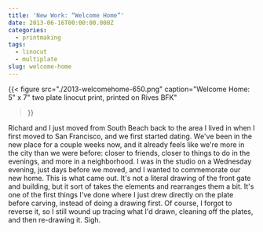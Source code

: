 ```yaml
---
title: 'New Work: “Welcome Home”'
date: 2013-06-16T00:00:00.000Z
categories:
  - printmaking
tags:
  - linocut
  - multiplate
slug: welcome-home
---
```


{{< figure
  src="./2013-welcomehome-650.png"
  caption="Welcome Home: 5\" x 7\" two plate linocut print, printed on Rives BFK"
>}}

Richard and I just moved from South Beach back to the area I lived in when I
first moved to San Francisco, and we first started dating. We've been in the new
place for a couple weeks now, and it already feels like we're more in the city
than we were before: closer to friends, closer to things to do in the evenings,
and more in a neighborhood. I was in the studio on a Wednesday evening, just
days before we moved, and I wanted to commemorate our new home. This is what
came out. It's not a literal drawing of the front gate and building, but it sort
of takes the elements and rearranges them a bit. It's one of the first things
I've done where I just drew directly on the plate before carving, instead of
doing a drawing first. Of course, I forgot to reverse it, so I still wound up
tracing what I'd drawn, cleaning off the plates, and then re-drawing it. Sigh.



